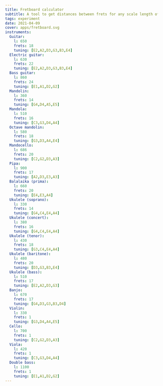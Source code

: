 ```yaml
---
title: Fretboard calculator
subtitle: A tool to get distances between frets for any scale length of any string instrument
tags: experiment
date: 2021-04-09
cover: apps/fretboard.svg
instruments:
  Guitar:
    l: 650
    frets: 18
    tuning: [E2,A2,D3,G3,B3,E4]
  Electric guitar:
    l: 630
    frets: 22
    tuning: [E2,A2,D3,G3,B3,E4]
  Bass guitar:
    l: 860
    frets: 24
    tuning: [E1,A1,D2,G2]
  Mandolin:
    l: 360
    frets: 14
    tuning: [G4,D4,A5,E5]
  Mandola:
    l: 510
    frets: 16
    tuning: [C3,G3,D4,A4]
  Octave mandolin:
    l: 580
    frets: 18
    tuning: [G3,D3,A4,E4]
  Mandocello:
    l: 686
    frets: 20
    tuning: [C2,G2,D3,A3]
  Pipa:
    l: 900
    frets: 17
    tuning: [A2,D3,E3,A3]
  Balalaika (prima):
    l: 660
    frets: 20
    tuning: [E4,E3,A4]
  Ukulele (soprano):
    l: 330
    frets: 14
    tuning: [G4,C4,E4,A4]
  Ukulele (concert):
    l: 380
    frets: 16
    tuning: [G4,C4,E4,A4]
  Ukulele (tenor):
    l: 430
    frets: 18
    tuning: [G3,C4,E4,A4]
  Ukulele (baritone):
    l: 480
    frets: 20
    tuning: [D3,G3,B3,E4]
  Ukulele (bass):
    l: 510
    frets: 17
    tuning: [E2,A2,D3,G3]
  Banjo:
    l: 670
    frets: 17
    tuning: [G4,D3,G3,B3,D4]
  Violin:
    l: 330
    frets: 1
    tuning: [G3,D4,A4,E5]
  Cello:
    l: 700
    frets: 1
    tuning: [C2,G2,D3,A3]
  Viola:
    l: 420
    frets: 1
    tuning: [C3,G3,D4,A4]
  Double bass:
    l: 1100
    frets: 1
    tuning: [E1,A1,D2,G2]
---
```


<string-tool :instruments="$frontmatter.instruments" />
<svg-save svg="fretboard" />